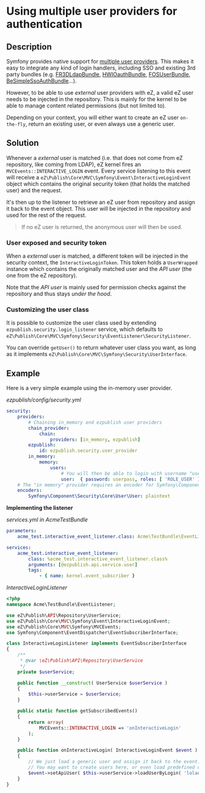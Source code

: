 # Using multiple user providers for authentication

## Description

Symfony provides native support for [multiple user providers](http://symfony.com/doc/2.3/book/security.html#using-multiple-user-providers).
This makes it easy to integrate any kind of login handlers, including SSO and existing 3rd party bundles
(e.g. [FR3DLdapBundle](https://github.com/Maks3w/FR3DLdapBundle), [HWIOauthBundle](https://github.com/hwi/HWIOAuthBundle),
[FOSUserBundle](https://github.com/FriendsOfSymfony/FOSUserBundle), [BeSimpleSsoAuthBundle](http://github.com/BeSimple/BeSimpleSsoAuthBundle)...).

However, to be able to use *external* user providers with eZ, a valid eZ user needs to be injected in the repository.
This is mainly for the kernel to be able to manage content related permissions (but not limited to).

Depending on your context, you will either want to create an eZ user `on-the-fly`, return an existing user, or even
always use a generic user.

## Solution

Whenever a *external* user is matched (i.e. that does not come from eZ repository, like coming from LDAP),
eZ kernel fires an `MVCEvents::INTERACTIVE_LOGIN` event. Every service listening to this event will receive a
`eZ\Publish\Core\MVC\Symfony\Event\InteractiveLoginEvent` object which contains the original security token (that
holds the matched user) and the request.

It's then up to the listener to retrieve an eZ user from repository and assign it back to the event object.
This user will be injected in the repository and used for the rest of the request.

> If no eZ user is returned, the anonymous user will then be used.

### User exposed and security token
When a *external* user is matched, a different token will be injected in the security context, the `InteractiveLoginToken`.
This token holds a `UserWrapped` instance which contains the originally matched user and the *API user* (the one
from the eZ repository).

Note that the *API user* is mainly used for permission checks against the repository and thus stays *under the hood*.

### Customizing the user class
It is possible to customize the user class used by extending `ezpublish.security.login_listener` service,
which defaults to `eZ\Publish\Core\MVC\Symfony\Security\EventListener\SecurityListener`.

You can override `getUser()` to return whatever user class you want, as long as it implements
`eZ\Publish\Core\MVC\Symfony\Security\UserInterface`.


## Example

Here is a very simple example using the in-memory user provider.

*ezpublish/config/security.yml*
```yaml
security:
    providers:
        # Chaining in_memory and ezpublish user providers
        chain_provider:
            chain:
                providers: [in_memory, ezpublish]
        ezpublish:
            id: ezpublish.security.user_provider
        in_memory:
            memory:
                users:
                    # You will then be able to login with username "user" and password "userpass"
                    user:  { password: userpass, roles: [ 'ROLE_USER' ] }
    # The "in memory" provider requires an encoder for Symfony\Component\Security\Core\User\User
    encoders:
        Symfony\Component\Security\Core\User\User: plaintext
```

**Implementing the listener**

*services.yml in AcmeTestBundle*
```yaml
parameters:
    acme_test.interactive_event_listener.class: Acme\TestBundle\EventListener\InteractiveLoginListener

services:
    acme_test.interactive_event_listener:
        class: %acme_test.interactive_event_listener.class%
        arguments: [@ezpublish.api.service.user]
        tags:
            - { name: kernel.event_subscriber }
```

*InteractiveLoginListener*
```php
<?php
namespace Acme\TestBundle\EventListener;

use eZ\Publish\API\Repository\UserService;
use eZ\Publish\Core\MVC\Symfony\Event\InteractiveLoginEvent;
use eZ\Publish\Core\MVC\Symfony\MVCEvents;
use Symfony\Component\EventDispatcher\EventSubscriberInterface;

class InteractiveLoginListener implements EventSubscriberInterface
{
    /**
     * @var \eZ\Publish\API\Repository\UserService
     */
    private $userService;

    public function __construct( UserService $userService )
    {
        $this->userService = $userService;
    }

    public static function getSubscribedEvents()
    {
        return array(
            MVCEvents::INTERACTIVE_LOGIN => 'onInteractiveLogin'
        );
    }

    public function onInteractiveLogin( InteractiveLoginEvent $event )
    {
        // We just load a generic user and assign it back to the event.
        // You may want to create users here, or even load predefined users depending on your own rules.
        $event->setApiUser( $this->userService->loadUserByLogin( 'lolautruche' ) );
    }
}
```

